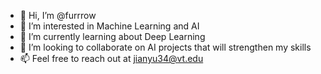 - 👋 Hi, I’m @furrrow
- 👀 I’m interested in Machine Learning and AI
- 🌱 I’m currently learning about Deep Learning
- 💞️ I’m looking to collaborate on AI projects that will strengthen my skills
- 📫 Feel free to reach out at jianyu34@vt.edu

<!---
furrrow/furrrow is a ✨ special ✨ repository because its `README.md` (this file) appears on your GitHub profile.
You can click the Preview link to take a look at your changes.
--->
